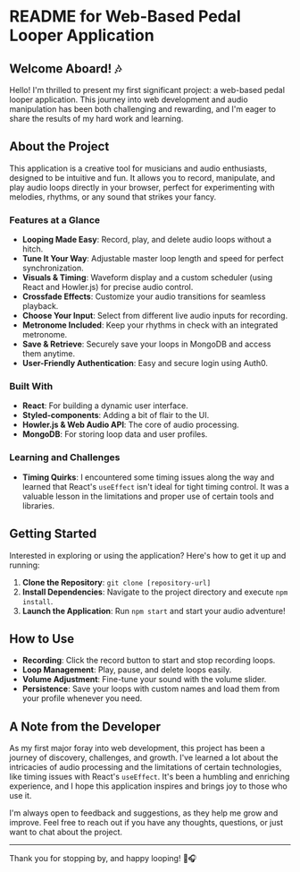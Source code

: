 # README for Web-Based Pedal Looper Application

## Welcome Aboard! 🎶
Hello! I'm thrilled to present my first significant project: a web-based pedal looper application. This journey into web development and audio manipulation has been both challenging and rewarding, and I'm eager to share the results of my hard work and learning.

## About the Project
This application is a creative tool for musicians and audio enthusiasts, designed to be intuitive and fun. It allows you to record, manipulate, and play audio loops directly in your browser, perfect for experimenting with melodies, rhythms, or any sound that strikes your fancy.

### Features at a Glance
- **Looping Made Easy**: Record, play, and delete audio loops without a hitch.
- **Tune It Your Way**: Adjustable master loop length and speed for perfect synchronization.
- **Visuals & Timing**: Waveform display and a custom scheduler (using React and Howler.js) for precise audio control.
- **Crossfade Effects**: Customize your audio transitions for seamless playback.
- **Choose Your Input**: Select from different live audio inputs for recording.
- **Metronome Included**: Keep your rhythms in check with an integrated metronome.
- **Save & Retrieve**: Securely save your loops in MongoDB and access them anytime.
- **User-Friendly Authentication**: Easy and secure login using Auth0.

### Built With
- **React**: For building a dynamic user interface.
- **Styled-components**: Adding a bit of flair to the UI.
- **Howler.js & Web Audio API**: The core of audio processing.
- **MongoDB**: For storing loop data and user profiles.

### Learning and Challenges
- **Timing Quirks**: I encountered some timing issues along the way and learned that React's `useEffect` isn't ideal for tight timing control. It was a valuable lesson in the limitations and proper use of certain tools and libraries.

## Getting Started
Interested in exploring or using the application? Here's how to get it up and running:

1. **Clone the Repository**: `git clone [repository-url]`
2. **Install Dependencies**: Navigate to the project directory and execute `npm install`.
3. **Launch the Application**: Run `npm start` and start your audio adventure!

## How to Use
- **Recording**: Click the record button to start and stop recording loops.
- **Loop Management**: Play, pause, and delete loops easily.
- **Volume Adjustment**: Fine-tune your sound with the volume slider.
- **Persistence**: Save your loops with custom names and load them from your profile whenever you need.

## A Note from the Developer
As my first major foray into web development, this project has been a journey of discovery, challenges, and growth. I've learned a lot about the intricacies of audio processing and the limitations of certain technologies, like timing issues with React's `useEffect`. It's been a humbling and enriching experience, and I hope this application inspires and brings joy to those who use it.

I'm always open to feedback and suggestions, as they help me grow and improve. Feel free to reach out if you have any thoughts, questions, or just want to chat about the project.

---

Thank you for stopping by, and happy looping! 🚀🎧
